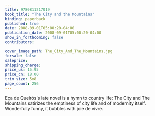 ```yaml
---
title: 9780811217019
book_title: "The City and the Mountains"
binding: paperback
published: true
date: 2008-09-01T05:00:20-04:00
publication_date: 2008-09-01T05:00:20-04:00
show_in_forthcoming: false
contributors:

cover_image_path: The_City_And_The_Mountains.jpg
forsale: false
saleprice:
shipping_charge:
price_us: 15.95
price_cn: 18.00
trim_size: 5x8
page_count: 256
---
```

Eça de Queirós's late novel is a hymn to country life: The City and The Mountains satirizes the emptiness of city life and of modernity itself. Wonderfully funny, it bubbles with joie de vivre.

